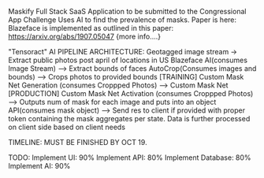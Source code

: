 Maskify Full Stack SaaS Application to be submitted to the Congressional App Challenge
Uses AI to find the prevalence of masks.
Paper is here:
Blazeface is implemented as outlined in this paper: https://arxiv.org/abs/1907.05047
{more info....}



"Tensoract" AI PIPELINE ARCHITECTURE: 
Geotagged image stream -> Extract public photos post april of locations in US
Blazeface AI(consumes Image Stream) --> Extract bounds of faces
AutoCrop(Consumes images and bounds) --> Crops photos to provided bounds
[TRAINING] Custom Mask Net Generation (consumes Croppped Photos) --> Custom Mask Net
[PRODUCTION] Custom Mask Net Activation (consumes Croppped Photos) --> Outputs num of mask for each image and puts into an object
API(consumes mask object) --> Send res to client if provided with proper token containing the mask aggregates per state. Data is further processed on client side based on client needs



TIMELINE:
MUST BE FINISHED BY OCT 19.

TODO:
Implement UI: 90%
Implement API: 80%
Implement Database: 80%
Implement AI: 90%

